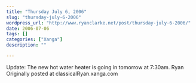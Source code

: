 ```yaml
---
title: "Thursday July 6, 2006"
slug: "thursday-july-6-2006"
wordpress_url: "http://www.ryanclarke.net/post/thursday-july-6-2006/"
date: 2006-07-06
tags: []
categories: ["Xanga"]
description: ""

---
```


Update: The new hot water heater is going in tomorrow at 7:30am.
Ryan
Originally posted at classicalRyan.xanga.com
